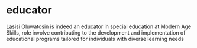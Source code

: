 # educator
Lasisi Oluwatosin is indeed an educator in special education at Modern Age Skills,  role involve contributing to the development and implementation of educational programs tailored for individuals with diverse learning needs

